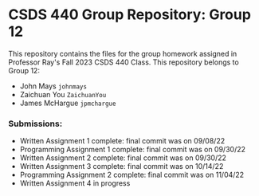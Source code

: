 # CSDS 440 Group Repository: Group 12

This repository contains the files for the group homework assigned in Professor Ray's Fall 2023 CSDS 440 Class. This repository belongs to Group 12:

- John Mays `johnmays`
- Zaichuan You `ZaichuanYou`
- James McHargue `jpmchargue`

### Submissions:

- Written Assignment 1 complete: final commit was on 09/08/22
- Programming Assignment 1 complete: final commit was on 09/30/22
- Written Assignment 2 complete: final commit was on 09/30/22
- Written Assignment 3 complete: final commit was on 10/14/22
- Programming Assignment 2 complete: final commit was on 11/04/22
- Written Assignment 4 in progress
